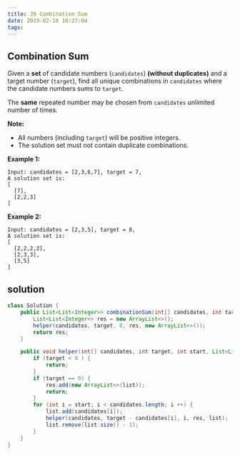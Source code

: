 ```yaml
---
title: 39 Combination Sum
date: 2019-02-18 10:27:04
tags:
---
```


## Combination Sum


Given a **set** of candidate numbers (`candidates`) **(without duplicates)** and a target number (`target`), find all unique combinations in `candidates` where the candidate numbers sums to `target`.

The **same** repeated number may be chosen from `candidates` unlimited number of times.

**Note:**

- All numbers (including `target`) will be positive integers.
- The solution set must not contain duplicate combinations.

**Example 1:**

```
Input: candidates = [2,3,6,7], target = 7,
A solution set is:
[
  [7],
  [2,2,3]
]
```

**Example 2:**

```
Input: candidates = [2,3,5], target = 8,
A solution set is:
[
  [2,2,2,2],
  [2,3,3],
  [3,5]
]
```

## solution

```java
class Solution {
    public List<List<Integer>> combinationSum(int[] candidates, int target) {
        List<List<Integer>> res = new ArrayList<>();
        helper(candidates, target, 0, res, new ArrayList<>());
        return res;
    }

    public void helper(int[] candidates, int target, int start, List<List<Integer>> res, List<Integer> list) {
        if (target < 0 ) {
            return;
        }
        if (target == 0) {
            res.add(new ArrayList<>(list));
            return;
        }
        for (int i = start; i < candidates.length; i ++) {
            list.add(candidates[i]);
            helper(candidates, target - candidates[i], i, res, list);
            list.remove(list.size() - 1);
        }
    }
}
```

